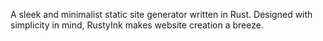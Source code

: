 A sleek and minimalist static site generator written in Rust. Designed with simplicity in mind, RustyInk makes website creation a breeze.